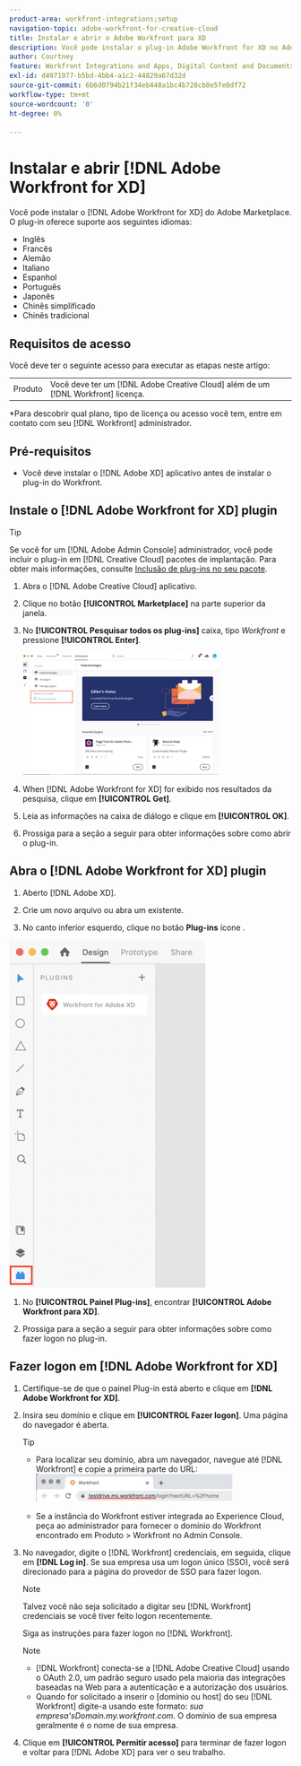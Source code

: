 ```yaml
---
product-area: workfront-integrations;setup
navigation-topic: adobe-workfront-for-creative-cloud
title: Instalar e abrir o Adobe Workfront para XD
description: Você pode instalar o plug-in Adobe Workfront for XD no Adobe Marketplace.
author: Courtney
feature: Workfront Integrations and Apps, Digital Content and Documents
exl-id: d4971977-b5bd-4bb4-a1c2-44829a67d32d
source-git-commit: 6b6d0794b21f34eb448a1bc4b728cb8e5fe0df72
workflow-type: tm+mt
source-wordcount: '0'
ht-degree: 0%

---
```


# Instalar e abrir [!DNL Adobe Workfront for XD]

Você pode instalar o [!DNL Adobe Workfront for XD] do Adobe Marketplace. O plug-in oferece suporte aos seguintes idiomas:

* Inglês
* Francês
* Alemão
* Italiano
* Espanhol
* Português
* Japonês
* Chinês simplificado
* Chinês tradicional

<!-- * Korean -->

## Requisitos de acesso

Você deve ter o seguinte acesso para executar as etapas neste artigo:

<table style="table-layout:auto"> 
 <col> 
 </col> 
 <col> 
 </col> 
 <tbody> 
 <!-- <tr> 
   <td role="rowheader">[!DNL Adobe Workfront] plan*</td> 
   <td> <p>[!UICONTROL Pro] or higher</p> </td> 
  </tr> 
  <tr data-mc-conditions=""> 
   <td role="rowheader">[!DNL Adobe Workfront] license*</td> 
   <td> <p>[!UICONTROL Work] or [!UICONTROL Plan]</p> </td> 
  </tr> -->
  <tr> 
   <td role="rowheader">Produto</td> 
   <td>Você deve ter um [!DNL Adobe Creative Cloud] além de um [!DNL Workfront] licença.</td> 
  </tr> 
 </tbody> 
</table>

&#42;Para descobrir qual plano, tipo de licença ou acesso você tem, entre em contato com seu [!DNL Workfront] administrador.

## Pré-requisitos

* Você deve instalar o [!DNL Adobe XD] aplicativo antes de instalar o plug-in do Workfront.

## Instale o [!DNL Adobe Workfront for XD] plugin

>[!TIP]
>
>Se você for um [!DNL Adobe Admin Console] administrador, você pode incluir o plug-in em [!DNL Creative Cloud] pacotes de implantação. Para obter mais informações, consulte [Inclusão de plug-ins no seu pacote](https://helpx.adobe.com/in/enterprise/using/manage-extensions.html).


1. Abra o [!DNL Adobe Creative Cloud] aplicativo.
1. Clique no botão **[!UICONTROL Marketplace]** na parte superior da janela.
1. No **[!UICONTROL Pesquisar todos os plug-ins]** caixa, tipo *Workfront* e pressione **[!UICONTROL Enter]**.

   ![](assets/adobe-marketplace-350x218.png)

1. When [!DNL Adobe Workfront for XD] for exibido nos resultados da pesquisa, clique em **[!UICONTROL Get]**.
1. Leia as informações na caixa de diálogo e clique em **[!UICONTROL OK]**.

1. Prossiga para a seção a seguir para obter informações sobre como abrir o plug-in.

## Abra o [!DNL Adobe Workfront for XD] plugin

1. Aberto [!DNL Adobe XD].

1. Crie um novo arquivo ou abra um existente.

1. No canto inferior esquerdo, clique no botão **Plug-ins** ícone .

![](assets/xd-plugin-window-350x620.png)

1. No **[!UICONTROL Painel Plug-ins]**, encontrar **[!UICONTROL Adobe Workfront para XD]**.

1. Prossiga para a seção a seguir para obter informações sobre como fazer logon no plug-in.

## Fazer logon em [!DNL Adobe Workfront for XD]

1. Certifique-se de que o painel Plug-in está aberto e clique em **[!DNL Adobe Workfront for XD]**.
1. Insira seu domínio e clique em **[!UICONTROL Fazer logon]**. Uma página do navegador é aberta.

   >[!TIP]
   >
   >* Para localizar seu domínio, abra um navegador, navegue até [!DNL Workfront] e copie a primeira parte do URL:\
      >![](assets/domain-350x50.png)
   >
   > * Se a instância do Workfront estiver integrada ao Experience Cloud, peça ao administrador para fornecer o domínio do Workfront encontrado em Produto > Workfront no Admin Console.


1. No navegador, digite o [!DNL Workfront] credenciais, em seguida, clique em **[!DNL Log in]**. Se sua empresa usa um logon único (SSO), você será direcionado para a página do provedor de SSO para fazer logon.

   >[!NOTE]
   >
   >Talvez você não seja solicitado a digitar seu [!DNL Workfront] credenciais se você tiver feito logon recentemente.

   Siga as instruções para fazer logon no [!DNL Workfront].

   >[!NOTE]
   >
   >* [!DNL Workfront] conecta-se a [!DNL Adobe Creative Cloud] usando o OAuth 2.0, um padrão seguro usado pela maioria das integrações baseadas na Web para a autenticação e a autorização dos usuários.
   >* Quando for solicitado a inserir o [domínio ou host] do seu [!DNL Workfront] digite-a usando este formato: *sua empresa&#39;sDomain.my.workfront.com*. O domínio de sua empresa geralmente é o nome de sua empresa.


1. Clique em **[!UICONTROL Permitir acesso]** para terminar de fazer logon e voltar para [!DNL Adobe XD] para ver o seu trabalho.

 
